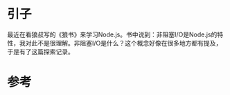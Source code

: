 # 引子
最近在看狼叔写的《狼书》来学习Node.js。书中说到：非阻塞I/O是Node.js的特性，我对此不是很理解。非阻塞I/O是什么？这个概念好像在很多地方都有提及，于是有了这篇探索记录。






















# 参考
